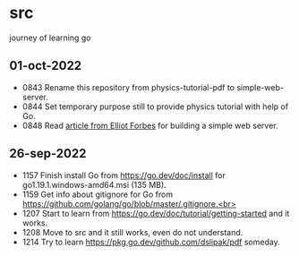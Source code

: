 # src
journey of learning go

## 01-oct-2022
+ 0843 Rename this repository from physics-tutorial-pdf to simple-web-server.<br>
+ 0844 Set temporary purpose still to provide physics tutorial with help of Go.<br>
+ 0848 Read [article from Elliot Forbes](https://tutorialedge.net/golang/creating-simple-web-server-with-golang/) for building a simple web server.

## 26-sep-2022
+ 1157 Finish install Go from https://go.dev/doc/install for go1.19.1.windows-amd64.msi (135 MB).<br>
+ 1159 Get info about gitignore for Go from https://github.com/golang/go/blob/master/.gitignore.<br>
+ 1207 Start to learn from https://go.dev/doc/tutorial/getting-started and it works.<br>
+ 1208 Move to src and it still works, even do not understand.<br>
+ 1214 Try to learn https://pkg.go.dev/github.com/dslipak/pdf someday.<br>
